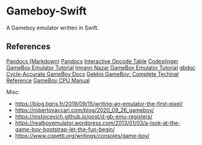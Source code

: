 # Gameboy-Swift
A Gameboy emulator written in Swift.

## References
[Pandocs (Markdown)](https://gbdev.io/pandocs/About.html)
[Pandocs](http://bgb.bircd.org/pandocs.htm)
[Interactive Opcode Table](https://meganesu.github.io/generate-gb-opcodes/)
[Codeslinger GameBoy Emulator Tutorial](http://www.codeslinger.co.uk/pages/projects/gameboy/lcd.html)
[Imrann Nazar GameBoy Emulator Tutorial](http://imrannazar.com/GameBoy-Emulation-in-JavaScript:-The-CPU)
[gbdoc](https://mgba-emu.github.io/gbdoc/)
[Cycle-Accurate GameBoy Docs](https://github.com/AntonioND/giibiiadvance/blob/master/docs/TCAGBD.pdf)
[Gekkio GameBoy: Complete Techinal Reference](https://gekkio.fi/files/gb-docs/gbctr.pdf)
[GameBoy CPU Manual](http://marc.rawer.de/Gameboy/Docs/GBCPUman.pdf)

Misc:
- https://blog.tigris.fr/2019/09/15/writing-an-emulator-the-first-pixel/
- https://robertovaccari.com/blog/2020_09_26_gameboy/
- https://mstojcevich.github.io/post/d-gb-emu-registers/
- https://realboyemulator.wordpress.com/2013/01/03/a-look-at-the-game-boy-bootstrap-let-the-fun-begin/
- https://www.copetti.org/writings/consoles/game-boy/
